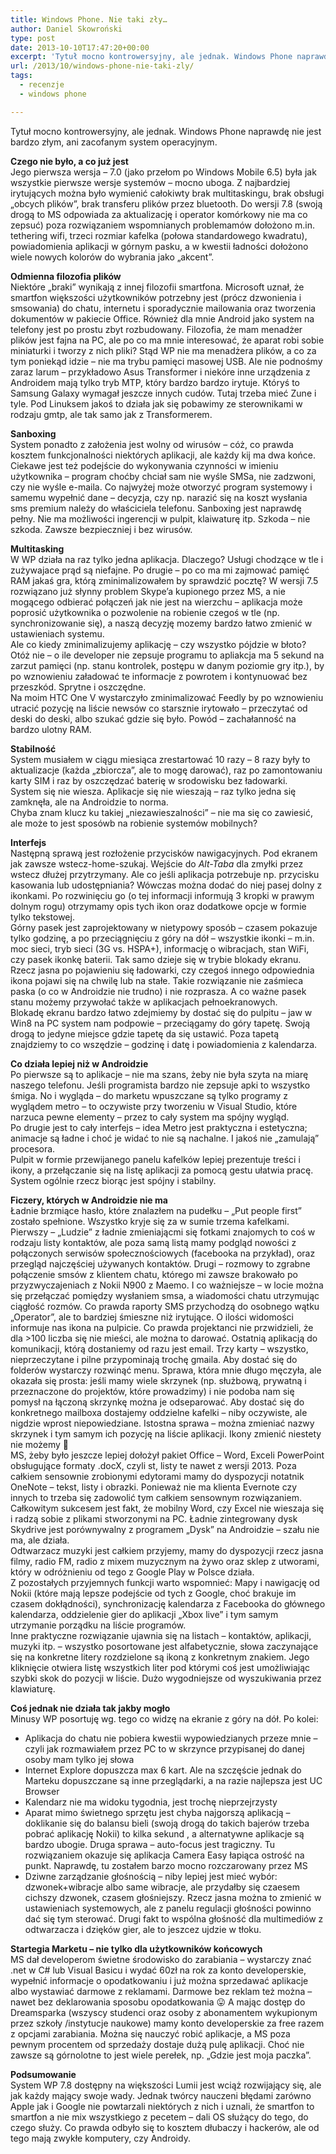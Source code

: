 ```yaml
---
title: Windows Phone. Nie taki zły…
author: Daniel Skowroński
type: post
date: 2013-10-10T17:47:20+00:00
excerpt: 'Tytuł mocno kontrowersyjny, ale jednak. Windows Phone naprawdę nie jest bardzo złym, ani zacofanym system operacyjnym. '
url: /2013/10/windows-phone-nie-taki-zly/
tags:
  - recenzje
  - windows phone

---
```

Tytuł mocno kontrowersyjny, ale jednak. Windows Phone naprawdę nie jest bardzo złym, ani zacofanym system operacyjnym. 

**Czego nie było, a co już jest**  
Jego pierwsza wersja &#8211; 7.0 (jako przełom po Windows Mobile 6.5) była jak wszystkie pierwsze wersje systemów &#8211; mocno uboga. Z najbardziej irytujących można było wymienić całokiwty brak multitaskingu, brak obsługi &#8222;obcych plików&#8221;, brak transferu plików przez bluetooth. Do wersji 7.8 (swoją drogą to MS odpowiada za aktualizację i operator komórkowy nie ma co zepsuć) poza rozwiązaniem wspomnianych problemamów dołożono m.in. tethering wifi, trzeci rozmiar kafelka (połowa standardowego kwadratu), powiadomienia aplikacji w górnym pasku, a w kwestii ładności dołożono wiele nowych kolorów do wybrania jako &#8222;akcent&#8221;. 

**Odmienna filozofia plików**  
Niektóre &#8222;braki&#8221; wynikają z innej filozofii smartfona. Microsoft uznał, że smartfon większości użytkowników potrzebny jest (prócz dzwonienia i smsowania) do chatu, internetu i sporadycznie mailowania oraz tworzenia dokumentów w pakiecie Office. Również dla mnie Android jako system na telefony jest po prostu zbyt rozbudowany. Filozofia, że mam menadżer plików jest fajna na PC, ale po co ma mnie interesować, że aparat robi sobie miniaturki i tworzy z nich pliki? Stąd WP nie ma menadżera plików, a co za tym poniekąd idzie &#8211; nie ma trybu pamięci masowej USB. Ale nie podnośmy zaraz larum &#8211; przykładowo Asus Transformer i niekóre inne urządzenia z Androidem mają tylko tryb MTP, który bardzo bardzo irytuje. Któryś to Samsung Galaxy wymagał jeszcze innych cudów. Tutaj trzeba mieć Zune i tyle. Pod Linuksem jakoś to działa jak się pobawimy ze sterownikami w rodzaju gmtp, ale tak samo jak z Transformerem. 

**Sanboxing**  
System ponadto z założenia jest wolny od wirusów &#8211; cóż, co prawda kosztem funkcjonalności niektórych aplikacji, ale każdy kij ma dwa końce. Ciekawe jest też podejście do wykonywania czynności w imieniu użytkownika &#8211; program choćby chciał sam nie wyśle SMSa, nie zadzwoni, czy nie wyśle e-maila. Co najwyżej może otworzyć program systemowy i samemu wypełnić dane &#8211; decyzja, czy np. narazić się na koszt wysłania sms premium należy do właściciela telefonu. Sanboxing jest naprawdę pełny. Nie ma możliwości ingerencji w pulpit, klaiwaturę itp. Szkoda &#8211; nie szkoda. Zawsze bezpieczniej i bez wirusów.

**Multitasking**  
W WP działa na raz tylko jedna aplikacja. Dlaczego? Usługi chodzące w tle i zużywajace prąd są niefajne. Po drugie &#8211; po co ma mi zajmować pamięć RAM jakaś gra, którą zminimalizowałem by sprawdzić pocztę? W wersji 7.5 rozwiązano już słynny problem Skype&#8217;a kupionego przez MS, a nie mogącego odbierać połączeń jak nie jest na wierzchu &#8211; aplikacja może poprosić użytkownika o pozwolenie na robienie czegoś w tle (np. synchronizowanie się), a naszą decyzję mozemy bardzo łatwo zmienić w ustawieniach systemu.  
Ale co kiedy zminimalizujemy aplikację &#8211; czy wszystko pójdzie w błoto? Otóż nie &#8211; o ile developer nie zepsuje programu to apliakcja ma 5 sekund na zarzut pamięci (np. stanu kontrolek, postępu w danym poziomie gry itp.), by po wznowieniu załadować te informacje z powrotem i kontynuować bez przeszkód. Sprytne i oszczędne.  
Na moim HTC One V wystarczyło zminimalizować Feedly by po wznowieniu utracić pozycję na liście newsów co starsznie irytowało &#8211; przeczytać od deski do deski, albo szukać gdzie się było. Powód &#8211; zachałanność na bardzo ulotny RAM.

**Stabilność**  
System musiałem w ciągu miesiąca zrestartować 10 razy &#8211; 8 razy były to aktualizacje (każda &#8222;zbiorcza&#8221;, ale to mogę darować), raz po zamontowaniu karty SIM i raz by oszczędzać baterię w srodowisku bez ładowarki.  
System się nie wiesza. Aplikacje się nie wieszają &#8211; raz tylko jedna się zamknęła, ale na Androidzie to norma.  
Chyba znam klucz ku takiej &#8222;niezawieszalności&#8221; &#8211; nie ma się co zawiesić, ale może to jest sposówb na robienie systemów mobilnych?

**Interfejs**  
Następną sprawą jest rozłożenie przycisków nawigacyjnych. Pod ekranem jak zawsze wstecz-home-szukaj. Wejście do _Alt-Taba_ dla zmyłki przez wstecz dłużej przytrzymany. Ale co jeśli aplikacja potrzebuje np. przycisku kasowania lub udostępniania? Wówczas można dodać do niej pasej dolny z ikonkami. Po rozwinięciu go (o tej informacji informują 3 kropki w prawym dolnym rogu) otrzymamy opis tych ikon oraz dodatkowe opcje w formie tylko tekstowej.  
Górny pasek jest zaprojektowany w nietypowy sposób &#8211; czasem pokazuje tylko godzinę, a po przeciągnięciu z góry na dół &#8211; wszystkie ikonki &#8211; m.in. moc sieci, tryb sieci (3G vs. HSPA+), informację o wibracjach, stan WiFi, czy pasek ikonkę baterii. Tak samo dzieje się w trybie blokady ekranu. Rzecz jasna po pojawieniu się ładowarki, czy czegoś innego odpowiednia ikona pojawi się na chwilę lub na stałe. Takie rozwiązanie nie zaśmieca paska (o co w Androidzie nie trudno) i nie rozprasza. A co ważne pasek stanu możemy przywołać także w aplikacjach pełnoekranowych.  
Blokadę ekranu bardzo łatwo zdejmiemy by dostać się do pulpitu &#8211; jaw w Win8 na PC system nam podpowie &#8211; przeciągamy do góry tapetę. Swoją drogą to jedyne miejsce gdzie tapetę da się ustawić. Poza tapetą znajdziemy to co wszędzie &#8211; godzinę i datę i powiadomienia z kalendarza.

**Co działa lepiej niż w Androidzie**  
Po pierwsze są to aplikacje &#8211; nie ma szans, żeby nie była szyta na miarę naszego telefonu. Jeśli programista bardzo nie zepsuje apki to wszystko śmiga. No i wygląda &#8211; do marketu wpuszczane są tylko programy z wyglądem metro &#8211; to oczywiste przy tworzeniu w Visual Studio, które narzuca pewne elementy &#8211; przez to cały system ma spójny wygląd.  
Po drugie jest to cały interfejs &#8211; idea Metro jest praktyczna i estetyczna; animacje są ładne i choć je widać to nie są nachalne. I jakoś nie &#8222;zamulają&#8221; procesora.  
Pulpit w formie przewijanego panelu kafelków lepiej prezentuje treści i ikony, a przełączanie się na listę aplikacji za pomocą gestu ułatwia pracę.  
System ogólnie rzecz biorąc jest spójny i stabilny.

**Ficzery, których w Androidzie nie ma**  
Ładnie brzmiące hasło, które znalazłem na pudełku &#8211; &#8222;Put people first&#8221; zostało spełnione. Wszystko kryje się za w sumie trzema kafelkami. Pierwszy &#8211; &#8222;Ludzie&#8221; z ładnie zmieniającmi się fotkami znajomych to coś w rodzaju listy kontaktów, ale poza samą listą mamy podgląd nowości z połączonych serwisów społecznościowych (facebooka na przykład), oraz przegląd najczęściej używanych kontaktów. Drugi &#8211; rozmowy to zgrabne połączenie smsów z klientem chatu, którego mi zawsze brakowało po przyzwyczajeniach z Nokii N900 z Maemo. I co ważniejsze &#8211; w locie można się przełączać pomiędzy wysłaniem smsa, a wiadomości chatu utrzymując ciągłość rozmów. Co prawda raporty SMS przychodzą do osobnego wątku &#8222;Operator&#8221;, ale to bardziej śmieszne niż irytujące. O ilości widomości informuje nas ikona na pulpicie. Co prawda projektanci nie przwidzieli, że dla >100 liczba się nie mieści, ale można to darować. Ostatnią aplikacją do komunikacji, którą dostaniemy od razu jest email. Trzy karty &#8211; wszystko, nieprzeczytane i pilne przypominają trochę gmaila. Aby dostać się do folderów wystarczy rozwinąć menu. Sprawa, która mnie długo męczyła, ale okazała się prosta: jeśli mamy wiele skrzynek (np. służbową, prywatną i przeznaczone do projektów, które prowadzimy) i nie podoba nam się pomysł na łączoną skrzynkę można je odseparować. Aby dostać się do konkretnego mailboxa dostajemy oddzielne kafelki &#8211; niby oczywiste, ale nigdzie wprost niepowiedziane. Istostna sprawa &#8211; można zmieniać nazwy skrzynek i tym samym ich pozycję na liście aplikacji. Ikony zmienić niestety nie możemy 🙁  
MS, żeby było jeszcze lepiej dołożył pakiet Office &#8211; Word, Exceli PowerPoint obsługujące formaty .docX, czyli st, listy te nawet z wersji 2013. Poza całkiem sensownie zrobionymi edytorami mamy do dyspozycji notatnik OneNote &#8211; tekst, listy i obrazki. Ponieważ nie ma klienta Evernote czy innych to trzeba się zadowolić tym całkiem sensownym rozwiązaniem. Całkowitym sukcesem jest fakt, że mobilny Word, czy Excel nie wieszaja się i radzą sobie z plikami stworzonymi na PC. Ładnie zintegrowany dysk Skydrive jest porównywalny z programem &#8222;Dysk&#8221; na Androidzie &#8211; szału nie ma, ale działa.  
Odtwarzacz muzyki jest całkiem przyjemy, mamy do dyspozycji rzecz jasna filmy, radio FM, radio z mixem muzycznym na żywo oraz sklep z utworami, który w odróżnieniu od tego z Google Play w Polsce działa.  
Z pozostałych przyjemnych funkcji warto wspomnieć: Mapy i nawigację od Nokii (które mają lepsze podejście od tych z Google, choć brakuje im czasem dokłądności), synchronizację kalendarza z Facebooka do głównego kalendarza, oddzielenie gier do aplikacji &#8222;Xbox live&#8221; i tym samym utrzymanie porządku na liście programów.  
Inne praktyczne rozwiązanie ujawnia się na listach &#8211; kontaktów, aplikacji, muzyki itp. &#8211; wszystko posortowane jest alfabetycznie, słowa zaczynające się na konkretne litery rozdzielone są ikoną z konkretnym znakiem. Jego kliknięcie otwiera listę wszystkich liter pod którymi coś jest umożliwiając szybki skok do pozycji w liście. Dużo wygodniejsze od wyszukiwania przez klawiaturę.

**Coś jednak nie działa tak jakby mogło**  
Minusy WP posortuję wg. tego co widzę na ekranie z góry na dół. Po kolei: 

  * Aplikacja do chatu nie pobiera kwestii wypowiedzianych przeze mnie &#8211; czyli jak rozmawiałem przez PC to w skrzynce przypisanej do danej osoby mam tylko jej słowa
  * Internet Explore dopuszcza max 6 kart. Ale na szczęście jednak do Marteku dopuszczane są inne przeglądarki, a na razie najlepsza jest UC Browser
  * Kalendarz nie ma widoku tygodnia, jest trochę nieprzejrzysty
  * Aparat mimo świetnego sprzętu jest chyba najgorszą aplikacją &#8211; doklikanie się do balansu bieli (swoją drogą do takich bajerów trzeba pobrać aplikację Nokii) to kilka sekund , a alternatywne aplikacje są bardzo ubogie. Druga sprawa &#8211; auto-focus jest tragiczny. Tu rozwiązaniem okazuje się aplikacja Camera Easy łapiąca ostrość na punkt. Naprawdę, tu zostałem barzo mocno rozczarowany przez MS
  * Dziwne zarządzanie głośnością &#8211; niby lepiej jest mieć wybór: dzwonek+wibracje albo same wibracje, ale przydałby się czaesem cichszy dzwonek, czasem głośniejszy. Rzecz jasna można to zmienić w ustawieniach systemowych, ale z panelu regulacji głośności powinno dać się tym sterować. Drugi fakt to wspólna głośność dla multimediów z odtwarzacza i dzięków gier, ale to jeszcez ujdzie w tłoku.

**Startegia Marketu &#8211; nie tylko dla użytkowników końcowych**  
MS dał developerom świetne środowisko do zarabiania &#8211; wystarczy znać .net w C# lub Visual Basicu i wydać 60zł na rok za konto developerskie, wypełnić informacje o opodatkowaniu i już można sprzedawać aplikacje albo wystawiać darmowe z reklamami. Darmowe bez reklam też można &#8211; nawet bez deklarowania sposobu opodatkowania 😛 A mając dostęp do Dreamsparka (wszyscy studenci oraz osoby z abonamentem wykupionym przez szkoły /instytucje naukowe) mamy konto developerskie za free razem z opcjami zarabiania. Można się nauczyć robić aplikacje, a MS poza pewnym procentem od sprzedaży dostaje dużą pulę aplikacji. Choć nie zawsze są górnolotne to jest wiele perełek, np. &#8222;Gdzie jest moja paczka&#8221;.

**Podsumowanie**  
System WP 7.8 dostępny na większości Lumii jest wciąż rozwijający się, ale jak każdy mający swoje wady. Jednak twórcy nauczeni błędami zarówno Apple jak i Google nie powtarzali niektórych z nich i uznali, że smartfon to smartfon a nie mix wszystkiego z pecetem &#8211; dali OS służący do tego, do czego służy. Co prawda odbyło się to kosztem dłubaczy i hackerów, ale od tego mają zwykłe komputery, czy Androidy.